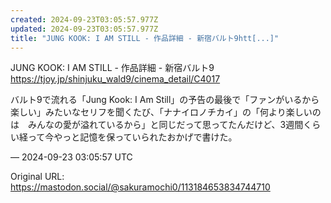 ```yaml
---
created: 2024-09-23T03:05:57.977Z
updated: 2024-09-23T03:05:57.977Z
title: "JUNG KOOK: I AM STILL - 作品詳細 - 新宿バルト9htt[...]"
---
```


<p>JUNG KOOK: I AM STILL - 作品詳細 - 新宿バルト9<br /><a href="https://tjoy.jp/shinjuku_wald9/cinema_detail/C4017" target="_blank" rel="nofollow noopener" translate="no"><span class="invisible">https://</span><span class="ellipsis">tjoy.jp/shinjuku_wald9/cinema_</span><span class="invisible">detail/C4017</span></a></p><p>バルト9で流れる「Jung Kook: I Am Still」の予告の最後で「ファンがいるから楽しい」みたいなセリフを聞くたび、「ナナイロノチカイ」の「何より楽しいのは　みんなの愛が溢れているから」と同じだって思ってたんだけど、3週間くらい経って今やっと記憶を保っていられたおかげで書けた。</p>

&mdash; 2024-09-23 03:05:57 UTC

Original URL: https://mastodon.social/@sakuramochi0/113184653834744710
